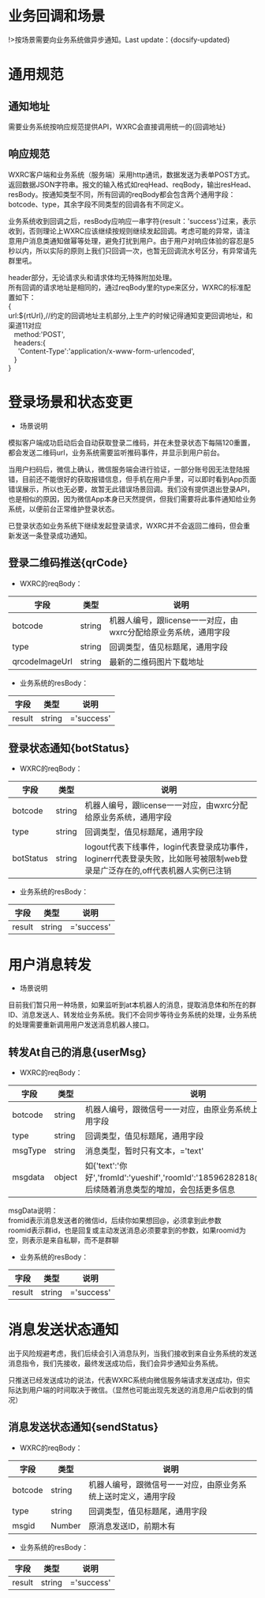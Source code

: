 # 业务回调和场景

!>按场景需要向业务系统做异步通知。Last update：{docsify-updated} 

# 通用规范

## 通知地址

需要业务系统按响应规范提供API，WXRC会直接调用统一的{回调地址}

## 响应规范

WXRC客户端和业务系统（服务端）采用http通讯，数据发送为表单POST方式。返回数据JSON字符串。报文的输入格式如reqHead、reqBody，输出resHead、resBody。按通知类型不同，所有回调的reqBody都会包含两个通用字段：botcode、type，其余字段不同类型的回调各有不同定义。

业务系统收到回调之后，resBody应响应一串字符{result：'success'}过来，表示收到，否则理论上WXRC应该继续按规则继续发起回调。考虑可能的异常，请注意用户消息类通知做幂等处理，避免打扰到用户。由于用户对响应体验的容忍是5秒以内，所以实际的原则上我们只回调一次，也暂无回调流水号区分，有异常请先群里吼。

header部分，无论请求头和请求体均无特殊附加处理。\
所有回调的请求地址是相同的，通过reqBody里的type来区分，WXRC的标准配置如下：\
{\
  url:${rtUrl},//约定的回调地址主机部分,上生产的时候记得通知变更回调地址，和渠道11对应\
   method:'POST',\
   headers:{\
      'Content-Type':'application/x-www-form-urlencoded',\
   }\
}


# 登录场景和状态变更

* 场景说明

模拟客户端成功启动后会自动获取登录二维码，并在未登录状态下每隔120重置，都会发送二维码url，业务系统需要监听推码事件，并显示到用户前台。

当用户扫码后，微信上确认，微信服务端会进行验证，一部分账号因无法登陆报错，目前还不能很好的获取报错信息，但手机在用户手里，可以即时看到App页面错误展示，所以也无必要，故暂无此错误场景回调。我们没有提供退出登录API，也是相似的原因，因为微信App本身已天然提供，但我们需要将此事件通知给业务系统，以便前台正常维护登录状态。

已登录状态如业务系统下继续发起登录请求，WXRC并不会返回二维码，但会重新发送一条登录成功通知。

## 登录二维码推送{qrCode}

* WXRC的reqBody：

| 字段 | 类型 | 说明 |
|---|---|---|
| botcode | string | 机器人编号，跟license一一对应，由wxrc分配给原业务系统，通用字段 |
| type | string | 回调类型，值见标题尾，通用字段 |
| qrcodeImageUrl | string | 最新的二维码图片下载地址 |

* 业务系统的resBody：

| 字段 | 类型 | 说明 |
|---|---|---|
| result | string | ='success' |


## 登录状态通知{botStatus}

* WXRC的reqBody：

| 字段 | 类型 | 说明 |
|---|---|---|
| botcode | string | 机器人编号，跟license一一对应，由wxrc分配给原业务系统，通用字段 |
| type | string | 回调类型，值见标题尾，通用字段 |
| botStatus | string | logout代表下线事件，login代表登录成功事件，loginerr代表登录失败，比如账号被限制web登录是广泛存在的,off代表机器人实例已注销 |

* 业务系统的resBody：

| 字段 | 类型 | 说明 |
|---|---|---|
| result | string | ='success' |

# 用户消息转发

* 场景说明

目前我们暂只用一种场景，如果监听到at本机器人的消息，提取消息体和所在的群ID、消息发送人、转发给业务系统。我们不会同步等待业务系统的处理，业务系统的处理需要重新调用用户发送消息机器人接口。

## 转发At自己的消息{userMsg}

* WXRC的reqBody：

| 字段 | 类型 | 说明 |
|---|---|---|
| botcode | string | 机器人编号，跟微信号一一对应，由原业务系统上送时定义，通用字段 |
| type | string | 回调类型，值见标题尾，通用字段 |
| msgType | string | 消息类型，暂时只有文本，='text' |
| msgdata | object | 如{'text':'你好','fromId':'yueshif','roomId':'18596282818@chatroom'}，后续随着消息类型的增加，会包括更多信息 |

msgData说明：\
fromid表示消息发送者的微信id，后续你如果想回@，必须拿到此参数\
roomid表示群id，也是回复或主动发送消息必须要拿到的参数，如果roomid为空，则表示是来自私聊，而不是群聊


* 业务系统的resBody：

| 字段 | 类型 | 说明 |
|---|---|---|
| result | string | ='success' |

# 消息发送状态通知

出于风险规避考虑，我们后续会引入消息队列，当我们接收到来自业务系统的发送消息指令，我们先接收，最终发送成功后，我们会异步通知业务系统。

只推送已经发送成功的说法，代表WXRC系统向微信服务端请求发送成功，但实际达到用户端的时间取决于微信。（显然也可能出现先发送的消息用户后收到的情况）

## 消息发送状态通知{sendStatus}

* WXRC的reqBody：

| 字段 | 类型 | 说明 |
|---|---|---|
| botcode | string | 机器人编号，跟微信号一一对应，由原业务系统上送时定义，通用字段 |
| type | string | 回调类型，值见标题尾，通用字段 |
| msgid | Number | 原消息发送ID，前期木有 |

* 业务系统的resBody：

| 字段 | 类型 | 说明 |
|---|---|---|
| result | string | ='success' |